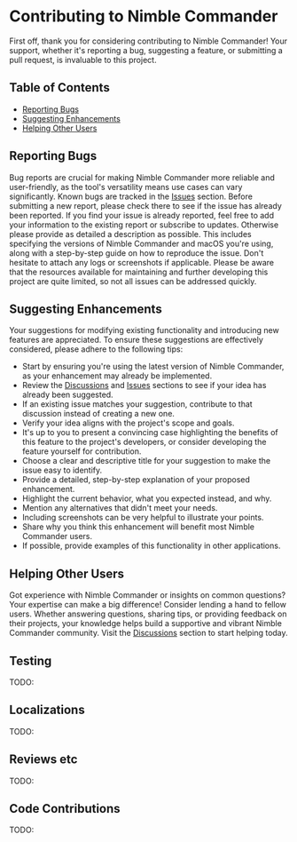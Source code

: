 # Contributing to Nimble Commander
First off, thank you for considering contributing to Nimble Commander! Your support, whether it's reporting a bug, suggesting a feature, or submitting a pull request, is invaluable to this project.

## Table of Contents
- [Reporting Bugs](#reporting-bugs)
- [Suggesting Enhancements](#suggesting-enhancements)
- [Helping Other Users](#helping-other-users)

## Reporting Bugs
Bug reports are crucial for making Nimble Commander more reliable and user-friendly, as the tool's versatility means use cases can vary significantly.
Known bugs are tracked in the [Issues](https://github.com/mikekazakov/nimble-commander/issues) section.
Before submitting a new report, please check there to see if the issue has already been reported.
If you find your issue is already reported, feel free to add your information to the existing report or subscribe to updates.
Otherwise please provide as detailed a description as possible.
This includes specifying the versions of Nimble Commander and macOS you're using, along with a step-by-step guide on how to reproduce the issue.
Don't hesitate to attach any logs or screenshots if applicable.
Please be aware that the resources available for maintaining and further developing this project are quite limited, so not all issues can be addressed quickly.

## Suggesting Enhancements
Your suggestions for modifying existing functionality and introducing new features are appreciated.
To ensure these suggestions are effectively considered, please adhere to the following tips:  
- Start by ensuring you're using the latest version of Nimble Commander, as your enhancement may already be implemented.  
- Review the [Discussions](https://github.com/mikekazakov/nimble-commander/discussions) and [Issues](https://github.com/mikekazakov/nimble-commander/issues) sections to see if your idea has already been suggested.
- If an existing issue matches your suggestion, contribute to that discussion instead of creating a new one.
- Verify your idea aligns with the project's scope and goals.
- It's up to you to present a convincing case highlighting the benefits of this feature to the project's developers, or consider developing the feature yourself for contribution.
- Choose a clear and descriptive title for your suggestion to make the issue easy to identify.
- Provide a detailed, step-by-step explanation of your proposed enhancement.
- Highlight the current behavior, what you expected instead, and why.
- Mention any alternatives that didn't meet your needs.
- Including screenshots can be very helpful to illustrate your points.
- Share why you think this enhancement will benefit most Nimble Commander users.
- If possible, provide examples of this functionality in other applications.

## Helping Other Users
Got experience with Nimble Commander or insights on common questions? Your expertise can make a big difference! Consider lending a hand to fellow users. Whether answering questions, sharing tips, or providing feedback on their projects, your knowledge helps build a supportive and vibrant Nimble Commander community. Visit the [Discussions](https://github.com/mikekazakov/nimble-commander/discussions) section to start helping today.

## Testing
TODO:

## Localizations
TODO:

## Reviews etc
TODO:

## Code Contributions
TODO:
